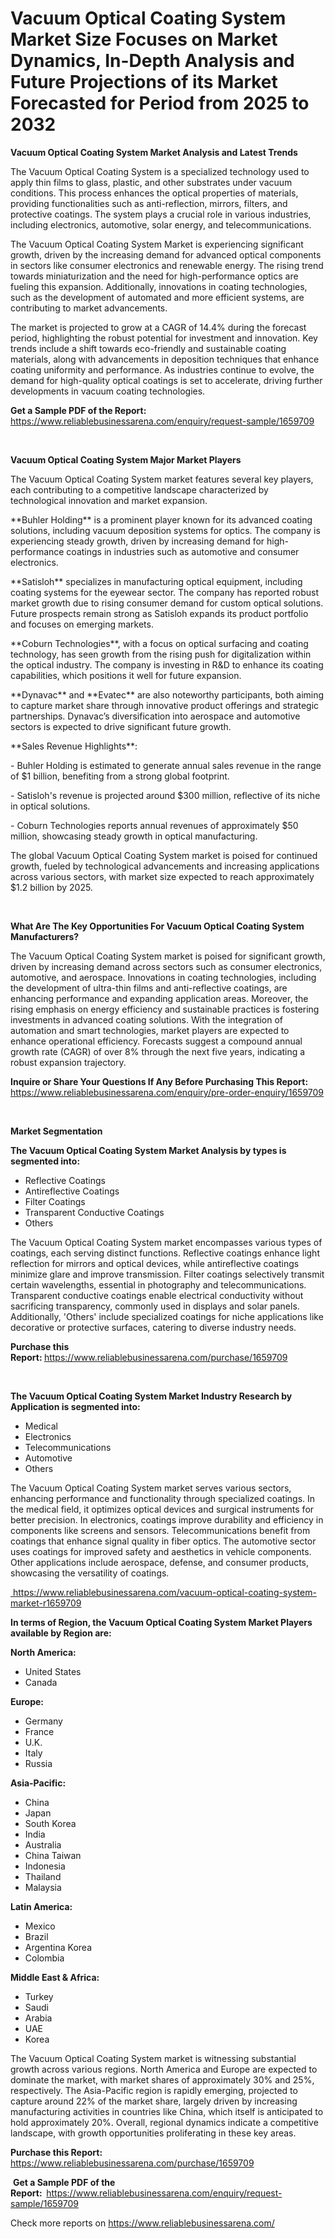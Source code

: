 <p><h1>Vacuum Optical Coating System Market Size Focuses on Market Dynamics, In-Depth Analysis and Future Projections of its Market Forecasted for Period from 2025 to 2032</h1></p><p><strong>Vacuum Optical Coating System Market Analysis and Latest Trends</strong></p>
<p><p>The Vacuum Optical Coating System is a specialized technology used to apply thin films to glass, plastic, and other substrates under vacuum conditions. This process enhances the optical properties of materials, providing functionalities such as anti-reflection, mirrors, filters, and protective coatings. The system plays a crucial role in various industries, including electronics, automotive, solar energy, and telecommunications.</p><p>The Vacuum Optical Coating System Market is experiencing significant growth, driven by the increasing demand for advanced optical components in sectors like consumer electronics and renewable energy. The rising trend towards miniaturization and the need for high-performance optics are fueling this expansion. Additionally, innovations in coating technologies, such as the development of automated and more efficient systems, are contributing to market advancements.</p><p>The market is projected to grow at a CAGR of 14.4% during the forecast period, highlighting the robust potential for investment and innovation. Key trends include a shift towards eco-friendly and sustainable coating materials, along with advancements in deposition techniques that enhance coating uniformity and performance. As industries continue to evolve, the demand for high-quality optical coatings is set to accelerate, driving further developments in vacuum coating technologies.</p></p>
<p><strong>Get a Sample PDF of the Report:&nbsp;</strong> <a href="https://www.reliablebusinessarena.com/enquiry/request-sample/1659709?utm_campaign=2733&utm_medium=2&utm_source=Github&utm_content=ia&utm_term=23032025&utm_id=vacuum-optical-coating-system">https://www.reliablebusinessarena.com/enquiry/request-sample/1659709</a></p>
<p>&nbsp;</p>
<p><strong>Vacuum Optical Coating System Major Market Players</strong></p>
<p><p>The Vacuum Optical Coating System market features several key players, each contributing to a competitive landscape characterized by technological innovation and market expansion. </p><p>**Buhler Holding** is a prominent player known for its advanced coating solutions, including vacuum deposition systems for optics. The company is experiencing steady growth, driven by increasing demand for high-performance coatings in industries such as automotive and consumer electronics.</p><p>**Satisloh** specializes in manufacturing optical equipment, including coating systems for the eyewear sector. The company has reported robust market growth due to rising consumer demand for custom optical solutions. Future prospects remain strong as Satisloh expands its product portfolio and focuses on emerging markets.</p><p>**Coburn Technologies**, with a focus on optical surfacing and coating technology, has seen growth from the rising push for digitalization within the optical industry. The company is investing in R&D to enhance its coating capabilities, which positions it well for future expansion.</p><p>**Dynavac** and **Evatec** are also noteworthy participants, both aiming to capture market share through innovative product offerings and strategic partnerships. Dynavac’s diversification into aerospace and automotive sectors is expected to drive significant future growth.</p><p>**Sales Revenue Highlights**: </p><p>- Buhler Holding is estimated to generate annual sales revenue in the range of $1 billion, benefiting from a strong global footprint.</p><p>- Satisloh's revenue is projected around $300 million, reflective of its niche in optical solutions.</p><p>- Coburn Technologies reports annual revenues of approximately $50 million, showcasing steady growth in optical manufacturing.</p><p>The global Vacuum Optical Coating System market is poised for continued growth, fueled by technological advancements and increasing applications across various sectors, with market size expected to reach approximately $1.2 billion by 2025.</p></p>
<p>&nbsp;</p>
<p><strong>What Are The Key Opportunities For Vacuum Optical Coating System Manufacturers?</strong></p>
<p><p>The Vacuum Optical Coating System market is poised for significant growth, driven by increasing demand across sectors such as consumer electronics, automotive, and aerospace. Innovations in coating technologies, including the development of ultra-thin films and anti-reflective coatings, are enhancing performance and expanding application areas. Moreover, the rising emphasis on energy efficiency and sustainable practices is fostering investments in advanced coating solutions. With the integration of automation and smart technologies, market players are expected to enhance operational efficiency. Forecasts suggest a compound annual growth rate (CAGR) of over 8% through the next five years, indicating a robust expansion trajectory.</p></p>
<p><strong>Inquire or Share Your Questions If Any Before Purchasing This Report:</strong> <a href="https://www.reliablebusinessarena.com/enquiry/pre-order-enquiry/1659709?utm_campaign=2733&utm_medium=2&utm_source=Github&utm_content=ia&utm_term=23032025&utm_id=vacuum-optical-coating-system">https://www.reliablebusinessarena.com/enquiry/pre-order-enquiry/1659709</a></p>
<p>&nbsp;</p>
<p><strong>Market Segmentation</strong></p>
<p><strong>The Vacuum Optical Coating System Market Analysis by types is segmented into:</strong></p>
<p><ul><li>Reflective Coatings</li><li>Antireflective Coatings</li><li>Filter Coatings</li><li>Transparent Conductive Coatings</li><li>Others</li></ul></p>
<p><p>The Vacuum Optical Coating System market encompasses various types of coatings, each serving distinct functions. Reflective coatings enhance light reflection for mirrors and optical devices, while antireflective coatings minimize glare and improve transmission. Filter coatings selectively transmit certain wavelengths, essential in photography and telecommunications. Transparent conductive coatings enable electrical conductivity without sacrificing transparency, commonly used in displays and solar panels. Additionally, 'Others' include specialized coatings for niche applications like decorative or protective surfaces, catering to diverse industry needs.</p></p>
<p><strong>Purchase this Report:&nbsp;</strong><a href="https://www.reliablebusinessarena.com/purchase/1659709?utm_campaign=2733&utm_medium=2&utm_source=Github&utm_content=ia&utm_term=23032025&utm_id=vacuum-optical-coating-system">https://www.reliablebusinessarena.com/purchase/1659709</a></p>
<p>&nbsp;</p>
<p><strong>The Vacuum Optical Coating System Market Industry Research by Application is segmented into:</strong></p>
<p><ul><li>Medical</li><li>Electronics</li><li>Telecommunications</li><li>Automotive</li><li>Others</li></ul></p>
<p><p>The Vacuum Optical Coating System market serves various sectors, enhancing performance and functionality through specialized coatings. In the medical field, it optimizes optical devices and surgical instruments for better precision. In electronics, coatings improve durability and efficiency in components like screens and sensors. Telecommunications benefit from coatings that enhance signal quality in fiber optics. The automotive sector uses coatings for improved safety and aesthetics in vehicle components. Other applications include aerospace, defense, and consumer products, showcasing the versatility of coatings.</p></p>
<p><a href="https://www.reliablebusinessarena.com/vacuum-optical-coating-system-market-r1659709?utm_campaign=2733&utm_medium=2&utm_source=Github&utm_content=ia&utm_term=23032025&utm_id=vacuum-optical-coating-system">&nbsp;https://www.reliablebusinessarena.com/vacuum-optical-coating-system-market-r1659709</a></p>
<p><strong>In terms of Region, the Vacuum Optical Coating System Market Players available by Region are:</strong></p>
<p>
    <p> <strong> North America: </strong>
        <ul>
            <li>United States</li>
            <li>Canada</li>
        </ul>
        </p> 
    <p> <strong> Europe: </strong>
        <ul>
            <li>Germany</li>
            <li>France</li>
            <li>U.K.</li>
            <li>Italy</li>
            <li>Russia</li>
        </ul>
        </p> 
    <p> <strong> Asia-Pacific: </strong>
        <ul>
            <li>China</li>
            <li>Japan</li>
            <li>South Korea</li>
            <li>India</li>
            <li>Australia</li>
            <li>China Taiwan</li>
            <li>Indonesia</li>
            <li>Thailand</li>
            <li>Malaysia</li>
        </ul>
        </p> 
    <p> <strong> Latin America: </strong>
        <ul>
            <li>Mexico</li>
            <li>Brazil</li>
            <li>Argentina Korea</li>
            <li>Colombia</li>
        </ul>
        </p> 
    <p> <strong> Middle East & Africa: </strong>
        <ul>
            <li>Turkey</li>
            <li>Saudi</li>
            <li>Arabia</li>
            <li>UAE</li>
            <li>Korea</li>
        </ul>
    </p>
    </p>
<p><p>The Vacuum Optical Coating System market is witnessing substantial growth across various regions. North America and Europe are expected to dominate the market, with market shares of approximately 30% and 25%, respectively. The Asia-Pacific region is rapidly emerging, projected to capture around 22% of the market share, largely driven by increasing manufacturing activities in countries like China, which itself is anticipated to hold approximately 20%. Overall, regional dynamics indicate a competitive landscape, with growth opportunities proliferating in these key areas.</p></p>
<p><strong>Purchase this Report: </strong><a href="https://www.reliablebusinessarena.com/purchase/1659709?utm_campaign=2733&utm_medium=2&utm_source=Github&utm_content=ia&utm_term=23032025&utm_id=vacuum-optical-coating-system">https://www.reliablebusinessarena.com/purchase/1659709</a></p>
<p>&nbsp;<strong>Get a Sample PDF of the Report:&nbsp;&nbsp;</strong><a href="https://www.reliablebusinessarena.com/enquiry/request-sample/1659709?utm_campaign=2733&utm_medium=2&utm_source=Github&utm_content=ia&utm_term=23032025&utm_id=vacuum-optical-coating-system">https://www.reliablebusinessarena.com/enquiry/request-sample/1659709</a></p>
<p><strong></strong></p>
<p>Check more reports on <a href="https://www.reliablebusinessarena.com/?utm_campaign=2733&utm_medium=2&utm_source=Github&utm_content=ia&utm_term=23032025&utm_id=vacuum-optical-coating-system">https://www.reliablebusinessarena.com/</a></p>